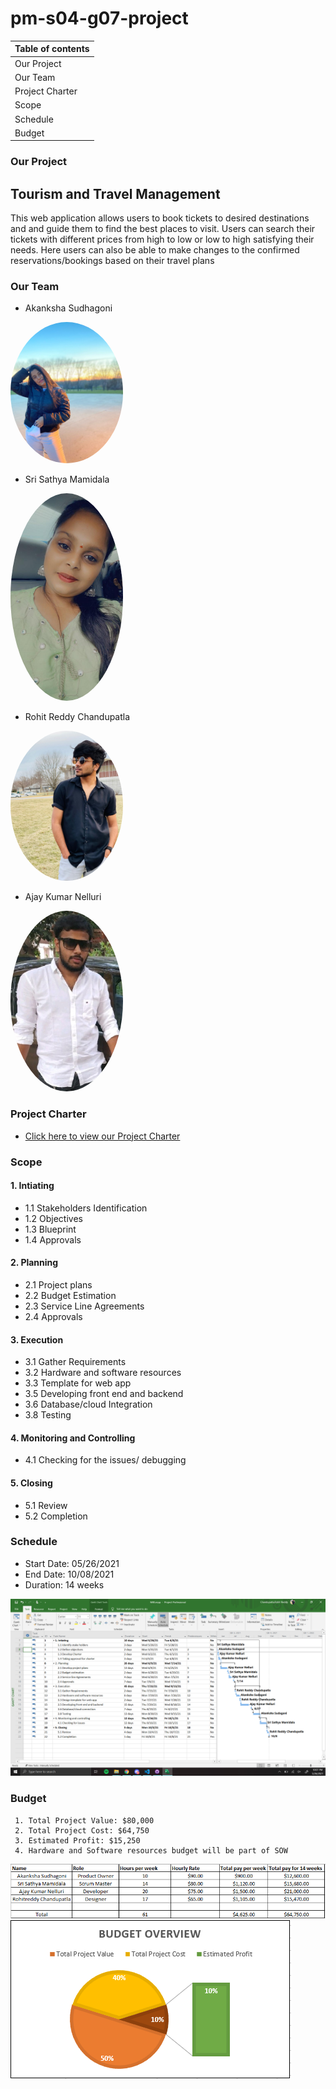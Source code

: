 # pm-s04-g07-project

| Table of contents |
|------------------|
| Our Project       |
| Our Team          |
| Project Charter   |
| Scope             |
| Schedule          |
| Budget            |

### Our Project 
  ##   Tourism and Travel Management 
   
  <P> This web application allows users to book tickets to desired destinations and and guide them to find the best places to visit. Users can search their tickets with different prices from high to low or low to high satisfying their needs.
      Here users can also be able to make changes to the confirmed reservations/bookings based on their travel plans</p>

### Our Team

  * Akanksha Sudhagoni 
  
  
  <img src="images/Akanksha.jpg" alt="drawing" width="180" style="border-radius:50%" /> <br/>


  * Sri Sathya Mamidala 
  

  <img src="images/sathya.jpeg" alt="drawing" width="180" style="border-radius:50%" />  <br/>


  * Rohit Reddy Chandupatla  
  
   
   <img src="images/Rohit.jpg" alt="drawing" width="180" style="border-radius:50%" /> <br/>


  * Ajay Kumar Nelluri  
  

  <img src="images/Ajay.jfif" alt="drawing" width="180" style="border-radius:50%" /> <br/>

### Project Charter
  - [Click here to view our Project Charter](/scope/Charter.md)

### Scope
#### 1. Intiating
* 1.1 Stakeholders Identification
* 1.2 Objectives
* 1.3 Blueprint
* 1.4 Approvals

#### 2. Planning
* 2.1 Project plans
* 2.2 Budget Estimation
* 2.3 Service Line Agreements
* 2.4 Approvals

#### 3. Execution
* 3.1 Gather Requirements
* 3.2 Hardware and software resources
* 3.3 Template for web app
* 3.5 Developing front end and backend
* 3.6 Database/cloud Integration
* 3.8 Testing

#### 4. Monitoring and Controlling
* 4.1 Checking for the issues/ debugging

#### 5. Closing
* 5.1 Review
* 5.2 Completion

     
### Schedule
  * Start Date: 05/26/2021 
  * End Date: 10/08/2021
  * Duration: 14 weeks
  
  <img src="/schedule/Updated.PNG" alt="Schedule1"/>
    
### Budget
     1. Total Project Value: $80,000 
     2. Total Project Cost: $64,750 
     3. Estimated Profit: $15,250 
     4. Hardware and Software resources budget will be part of SOW

<img src="/Budget/Budget.PNG" alt="Project Budget"/>

<img src="/Budget/Image.PNG" alt="Project Budget1"/>

